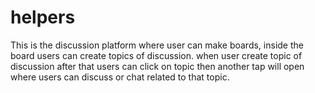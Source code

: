 # helpers
This is the discussion platform where user can make boards, inside the board users can create topics of discussion. when user create topic of discussion after that users can click on topic then another tap will open where users can discuss or chat related to that topic. 
